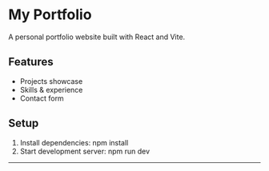 # My Portfolio

A personal portfolio website built with React and Vite.

## Features
- Projects showcase
- Skills & experience
- Contact form

## Setup
1. Install dependencies: npm install
2. Start development server: npm run dev

---

